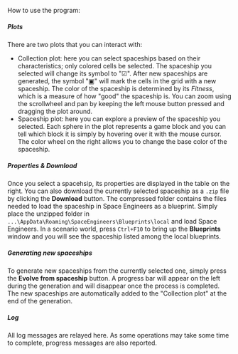 How to use the program:

##### Plots
There are two plots that you can interact with:

* Collection plot: here you can select spaceships based on their characteristics; only colored cells be selected. The spaceship you selected will change its symbol to "☑". After new spaceships are generated, the symbol "▣" will mark the cells in the grid with a new spaceship. The color of the spaceship is determined by its *Fitness*, which is a measure of how "good" the spaceship is. You can zoom using the scrollwheel and pan by keeping the left mouse button pressed and dragging the plot around.
* Spaceship plot: here you can explore a preview of the spaceship you selected. Each sphere in the plot represents a game block and you can tell which block it is simply by hovering over it with the mouse cursor. The color wheel on the right allows you to change the base color of the spaceship.

##### Properties & Download
Once you select a spacehsip, its properties are displayed in the table on the right. You can also download the currently selected spaceship as a `.zip` file by clicking the **Download** button. The compressed folder contains the files needed to load the spaceship in Space Engineers as a blueprint. Simply place the unzipped folder in `...\AppData\Roaming\SpaceEngineers\Blueprints\local` and load Space Engineers. In a scenario world, press `Ctrl+F10` to bring up the **Blueprints** window and you will see the spaceship listed among the local blueprints.

##### Generating new spaceships
To generate new spaceships from the currently selected one, simply press the **Evolve from spaceship** button. A progress bar will appear on the left during the generation and will disappear once the process is completed. The new spaceships are automatically added to the "Collection plot" at the end of the generation.

##### Log
All log messages are relayed here. As some operations may take some time to complete, progress messages are also reported.